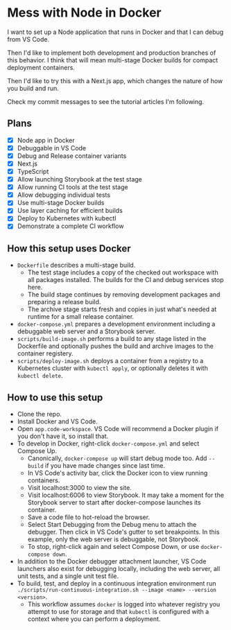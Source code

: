 # Mess with Node in Docker

I want to set up a Node application that runs in Docker and that I can debug from VS Code.

Then I'd like to implement both development and production branches of this behavior. I think that will mean multi-stage Docker builds for compact deployment containers.

Then I'd like to try this with a Next.js app, which changes the nature of how you build and run.

Check my commit messages to see the tutorial articles I'm following.

## Plans

- [x] Node app in Docker
- [x] Debuggable in VS Code
- [x] Debug and Release container variants
- [x] Next.js
- [x] TypeScript
- [x] Allow launching Storybook at the test stage
- [x] Allow running CI tools at the test stage
- [x] Allow debugging individual tests
- [x] Use multi-stage Docker builds
- [x] Use layer caching for efficient builds
- [x] Deploy to Kubernetes with kubectl
- [x] Demonstrate a complete CI workflow

## How this setup uses Docker

- `Dockerfile` describes a multi-stage build.
    - The test stage includes a copy of the checked out workspace with all packages installed. The builds for the CI and debug services stop here.
    - The build stage continues by removing development packages and preparing a release build.
    - The archive stage starts fresh and copies in just what's needed at runtime for a small release container.
- `docker-compose.yml` prepares a development environment including a debuggable web server and a Storybook server.
- `scripts/build-image.sh` performs a build to any stage listed in the Dockerfile and optionally pushes the build and archive images to the container registery.
- `scripts/deploy-image.sh` deploys a container from a registry to a Kubernetes cluster with `kubectl apply`, or optionally deletes it with `kubectl delete`.

## How to use this setup

- Clone the repo.
- Install Docker and VS Code.
- Open `app.code-workspace`. VS Code will recommend a Docker plugin if you don't have it, so install that.
- To develop in Docker, right-click `docker-compose.yml` and select Compose Up.
    - Canonically, `docker-compose up` will start debug mode too. Add `--build` if you have made changes since last time.
    - In VS Code's activity bar, click the Docker icon to view running containers.
    - Visit localhost:3000 to view the site.
    - Visit localhost:6006 to view Storybook. It may take a moment for the Storybook server to start after docker-compose launches its container.
    - Save a code file to hot-reload the browser.
    - Select Start Debugging from the Debug menu to attach the debugger. Then click in VS Code's gutter to set breakpoints. In this example, only the web server is debuggable, not Storybook.
    - To stop, right-click again and select Compose Down, or use `docker-compose down`.
- In addition to the Docker debugger attachment launcher, VS Code launchers also exist for debugging locally, including the web server, all unit tests, and a single unit test file.
- To build, test, and deploy in a continuous integration environment run `./scripts/run-continuous-integration.sh --image <name> --version <version>`.
    - This workflow assumes `docker` is logged into whatever registry you attempt to use for storage and that `kubectl` is configured with a context where you can perform a deployment.